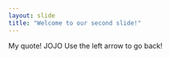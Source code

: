 ```yaml
---
layout: slide
title: "Welcome to our second slide!"
---
```

My quote! JOJO
Use the left arrow to go back!
